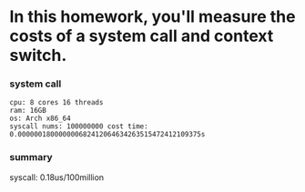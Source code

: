 # In this homework, you'll measure the costs of a system call and context switch.
### system call
```
cpu: 8 cores 16 threads
ram: 16GB
os: Arch x86_64
syscall nums: 100000000 cost time: 0.000000180000000682412064634263515472412109375s
```

### summary
syscall: 0.18us/100million

